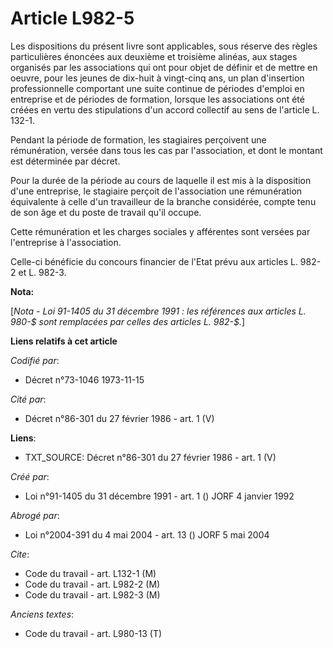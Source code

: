# Article L982-5

Les dispositions du présent livre sont applicables, sous réserve des règles particulières énoncées aux deuxième et troisième
alinéas, aux stages organisés par les associations qui ont pour objet de définir et de mettre en oeuvre, pour les jeunes de
dix-huit à vingt-cinq ans, un plan d'insertion professionnelle comportant une suite continue de périodes d'emploi en
entreprise et de périodes de formation, lorsque les associations ont été créées en vertu des stipulations d'un accord
collectif au sens de l'article L. 132-1.

Pendant la période de formation, les stagiaires perçoivent une rémunération, versée dans tous les cas par l'association, et
dont le montant est déterminée par décret.

Pour la durée de la période au cours de laquelle il est mis à la disposition d'une entreprise, le stagiaire perçoit de
l'association une rémunération équivalente à celle d'un travailleur de la branche considérée, compte tenu de son âge et du
poste de travail qu'il occupe.

Cette rémunération et les charges sociales y afférentes sont versées par l'entreprise à l'association.

Celle-ci bénéficie du concours financier de l'Etat prévu aux articles L. 982-2 et L. 982-3.

**Nota:**

[*Nota - Loi 91-1405 du 31 décembre 1991 : les références aux articles L. 980-$ sont remplacées par celles des articles L.
982-$.*]

**Liens relatifs à cet article**

_Codifié par_:

  - Décret n°73-1046 1973-11-15

_Cité par_:

  - Décret n°86-301 du 27 février 1986 - art. 1 (V)

**Liens**:

  - TXT_SOURCE: Décret n°86-301 du 27 février 1986 - art. 1 (V)

_Créé par_:

  - Loi n°91-1405 du 31 décembre 1991 - art. 1 () JORF 4 janvier 1992

_Abrogé par_:

  - Loi n°2004-391 du 4 mai 2004 - art. 13 () JORF 5 mai 2004

_Cite_:

  - Code du travail - art. L132-1 (M)
  - Code du travail - art. L982-2 (M)
  - Code du travail - art. L982-3 (M)

_Anciens textes_:

  - Code du travail - art. L980-13 (T)

